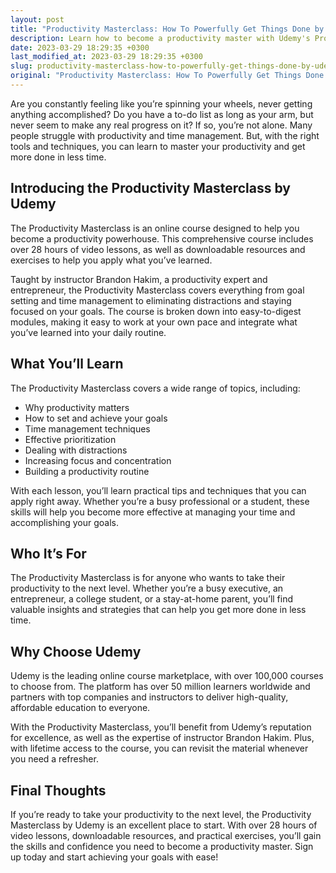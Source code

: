 ```yaml
---
layout: post
title: "Productivity Masterclass: How To Powerfully Get Things Done by Udemy"
description: Learn how to become a productivity master with Udemy's Productivity Masterclass. Get tips and tricks for managing your time, setting goals, and eliminating distractions to get more done in less time.
date: 2023-03-29 18:29:35 +0300
last_modified_at: 2023-03-29 18:29:35 +0300
slug: productivity-masterclass-how-to-powerfully-get-things-done-by-udemy
original: "Productivity Masterclass: How To Powerfully Get Things Done by Udemy"
---
```


Are you constantly feeling like you’re spinning your wheels, never getting anything accomplished? Do you have a to-do list as long as your arm, but never seem to make any real progress on it? If so, you’re not alone. Many people struggle with productivity and time management. But, with the right tools and techniques, you can learn to master your productivity and get more done in less time.

## Introducing the Productivity Masterclass by Udemy 

The Productivity Masterclass is an online course designed to help you become a productivity powerhouse. This comprehensive course includes over 28 hours of video lessons, as well as downloadable resources and exercises to help you apply what you’ve learned.

Taught by instructor Brandon Hakim, a productivity expert and entrepreneur, the Productivity Masterclass covers everything from goal setting and time management to eliminating distractions and staying focused on your goals. The course is broken down into easy-to-digest modules, making it easy to work at your own pace and integrate what you’ve learned into your daily routine.

## What You’ll Learn 

The Productivity Masterclass covers a wide range of topics, including:

- Why productivity matters 
- How to set and achieve your goals 
- Time management techniques 
- Effective prioritization 
- Dealing with distractions 
- Increasing focus and concentration 
- Building a productivity routine 

With each lesson, you’ll learn practical tips and techniques that you can apply right away. Whether you’re a busy professional or a student, these skills will help you become more effective at managing your time and accomplishing your goals.

## Who It’s For 

The Productivity Masterclass is for anyone who wants to take their productivity to the next level. Whether you’re a busy executive, an entrepreneur, a college student, or a stay-at-home parent, you’ll find valuable insights and strategies that can help you get more done in less time.

## Why Choose Udemy 

Udemy is the leading online course marketplace, with over 100,000 courses to choose from. The platform has over 50 million learners worldwide and partners with top companies and instructors to deliver high-quality, affordable education to everyone.

With the Productivity Masterclass, you’ll benefit from Udemy’s reputation for excellence, as well as the expertise of instructor Brandon Hakim. Plus, with lifetime access to the course, you can revisit the material whenever you need a refresher.

## Final Thoughts 

If you’re ready to take your productivity to the next level, the Productivity Masterclass by Udemy is an excellent place to start. With over 28 hours of video lessons, downloadable resources, and practical exercises, you’ll gain the skills and confidence you need to become a productivity master. Sign up today and start achieving your goals with ease!